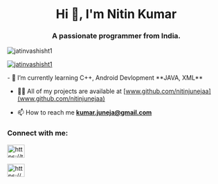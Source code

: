 <h1 align="center">Hi 👋, I'm Nitin Kumar</h1>
<h3 align="center">A passionate programmer from India.</h3>
<p align="left"> <img src="https://komarev.com/ghpvc/?username=jatinvashisht1&label=Profile%20views&color=0e75b6&style=flat" alt="jatinvashisht1" /> </p>

<p align="left"> <a href="https://github.com/ryo-ma/github-profile-trophy"><img src="https://github-profile-trophy.vercel.app/?username=jatinvashisht1" alt="jatinvashisht1" /></a> </p>

<p align="left"> <a href="https://twitter.com/https://twitter.com/jatin_vashisht1" target="blank"></a> </p>
- 🌱 I’m currently learning C++, Android Devlopment **JAVA, XML**

- 👨‍💻 All of my projects are available at [www.github.com/nitinjunejaa](www.github.com/nitinjunejaa)

- 📫 How to reach me **kumar.juneja@gmail.com**

<h3 align="left">Connect with me:</h3>
<p align="left">

<a href="https://twitter.com/https://twitter.com/Nitinjuneja2003" target="blank"><img align="center" src="https://raw.githubusercontent.com/rahuldkjain/github-profile-readme-generator/master/src/images/icons/Social/twitter.svg" alt="https://twitter.com/jatin_vashisht1" height="30" width="40" /></a>
  
<a href="https://linkedin.com/in/https://www.linkedin.com/in/nitin-kumar-300b981b7/" target="blank"><img align="center" src="https://raw.githubusercontent.com/rahuldkjain/github-profile-readme-generator/master/src/images/icons/Social/linked-in-alt.svg" alt="https://www.linkedin.com/in/jatin-vashisht-3217b91b6/" height="30" width="40" /></a>
  
</p>